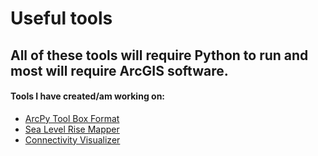 # Useful tools
## All of these tools will require Python to run and most will require ArcGIS software.

#### Tools I have created/am working on:
- [ArcPy Tool Box Format](https://github.com/wessholders/GIS-Tools/tree/main/Tools/ArcPy%20Toolbox%20Format)
- [Sea Level Rise Mapper](https://github.com/wessholders/GIS-Tools/tree/main/Tools/Sea%20Level%20Rise)
- [Connectivity Visualizer](https://github.com/wessholders/GIS-Tools/tree/main/Tools/Connectivity%20Visualizer)
